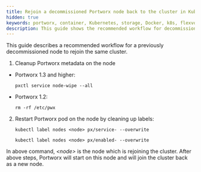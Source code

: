 ```yaml
---
title: Rejoin a decommissioned Portworx node back to the cluster in Kubernetes
hidden: true
keywords: portworx, container, Kubernetes, storage, Docker, k8s, flexvol, pv, persistent disk
description: This guide shows the recommended workflow for decommissioned node to rejoin the same cluster.
---
```


This guide describes a recommended workflow for a previously decommissioned node to rejoin the same cluster.

1. Cleanup Portworx metadata on the node
  * Portworx 1.3 and higher:

      ```text
      pxctl service node-wipe --all
      ```

  * Portworx 1.2:

      ```text
      rm -rf /etc/pwx
      ```

2. Restart Portworx pod on the node by cleaning up labels:

    ```text
    kubectl label nodes <node> px/service- --overwrite
    ```

    ```text
    kubectl label nodes <node> px/enabled- --overwrite
    ```

In above command, _\<node\>_ is the node which is rejoining the cluster.
After above steps, Portworx will start on this node and will join the cluster back as a new node.
